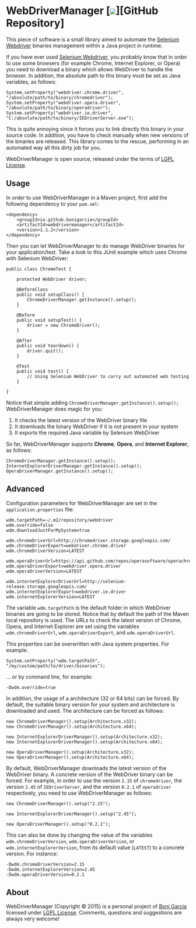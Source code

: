 # WebDriverManager [![][Logo]][GitHub Repository]

This piece of software is a small library aimed to automate the [Selenium Webdriver] binaries management within a Java project in runtime.

If you have ever used [Selenium Webdriver], you probably know that in order to use some browsers (for example Chrome, Internet Explorer, or Opera) you need to download a binary which allows WebDriver to handle the browser. In addition, the absolute path to this binary must be set as Java variables, as follows:

	System.setProperty("webdriver.chrome.driver", "/absolute/path/to/binary/chromedriver");
	System.setProperty("webdriver.opera.driver", "/absolute/path/to/binary/operadriver");
	System.setProperty("webdriver.ie.driver", "C:/absolute/path/to/binary/IEDriverServer.exe");

This is quite annoying since it forces you to link directly this binary in your source code. In addition, you have to check manually when new versions of the binaries are released. This library comes to the rescue, performing in an automated way all this dirty job for you.

WebDriverManager is open source, released under the terms of [LGPL License].

## Usage

In order to use WebDriverManager in a Maven project, first add the following dependency to your `pom.xml`:

	<dependency>
		<groupId>io.github.bonigarcia</groupId>
		<artifactId>webdrivermanager</artifactId>
		<version>1.1.2</version>
	</dependency>

Then you can let WebDriverManager to do manage WebDriver binaries for your application/test. Take a look to this JUnit example which uses Chrome with Selenium WebDriver:

	public class ChromeTest {

		protected WebDriver driver;

		@BeforeClass
		public void setupClass() {
			ChromeDriverManager.getInstance().setup();
		}

		@Before
		public void setupTest() {
			driver = new ChromeDriver();
		}

		@After
		public void teardown() {
			driver.quit();
		}

		@Test
		public void test() {
			// Using Selenium WebDriver to carry out automated web testing
		}

	}

Notice that simple adding ``ChromeDriverManager.getInstance().setup();`` WebDriverManager does magic for you:

1. It checks the latest version of the WebDriver binary file
2. It downloads the binary WebDriver if it is not present in your system
3. It exports the required Java variable by Selenium WebDriver

So far, WebDriverManager supports **Chrome**, **Opera**, and **Internet Explorer**, as follows:

	ChromeDriverManager.getInstance().setup();
	InternetExplorerDriverManager.getInstance().setup();
	OperaDriverManager.getInstance().setup();

## Advanced

Configuration parameters for WebDriverManager are set in the ``application.properties`` file:

	wdm.targetPath=~/.m2/repository/webdriver
	wdm.override=false
	wdm.downloadJustForMySystem=true

	wdm.chromeDriverUrl=http://chromedriver.storage.googleapis.com/
	wdm.chromeDriverExport=webdriver.chrome.driver
	wdm.chromeDriverVersion=LATEST

	wdm.operaDriverUrl=https://api.github.com/repos/operasoftware/operachromiumdriver/releases
	wdm.operaDriverExport=webdriver.opera.driver
	wdm.operaDriverVersion=LATEST

	wdm.internetExplorerDriverUrl=http://selenium-release.storage.googleapis.com/
	wdm.internetExplorerExport=webdriver.ie.driver
	wdm.internetExplorerVersion=LATEST

The variable ``wdm.targetPath`` is the default folder in which WebDriver binaries are going to be stored. Notice that by default the path of the Maven local repository is used. The URLs to check the latest version of Chrome, Opera, and Internet Explorer are set using the variables ``wdm.chromeDriverUrl``, ``wdm.operaDriverExport``, and ``wdm.operaDriverUrl``. 

This properties can be overwritten with Java system properties. For example:

	System.setProperty("wdm.targetPath", "/my/custom/path/to/driver/binaries");

... or by command line, for example:

	-Dwdm.override=true

In addition, the usage of a architecture (32 or 64 bits) can be forced. By default, the suitable binary version for your system and architecture is downloaded and used. The architecture can be forced as follows:

	new ChromeDriverManager().setup(Architecture.x32);
	new ChromeDriverManager().setup(Architecture.x64);

	new InternetExplorerDriverManager().setup(Architecture.x32);
	new InternetExplorerDriverManager().setup(Architecture.x64);

	new OperaDriverManager().setup(Architecture.x32);
	new OperaDriverManager().setup(Architecture.x64);

By default, WebDriverManager downloads the latest version of the WebDriver binary. A concrete version of the WebDriver binary can be forced. For example, in order to use the version ``2.15`` of ``chromedriver``, the version ``2.45`` of ``IEDriverServer``, and the version ``0.2.1`` of ``operadriver`` respectively, you need to use WebDriverManager as follows: 

	new ChromeDriverManager().setup("2.15");

	new InternetExplorerDriverManager().setup("2.45");

	new OperaDriverManager().setup("0.2.1");

This can also be done by changing the value of the variables ``wdm.chromeDriverVersion``, ``wdm.operaDriverVersion``, or ``wdm.internetExplorerVersion``, from its default value (``LATEST``) to a concrete version. For instance:

	-Dwdm.chromeDriverVersion=2.15
	-Dwdm.internetExplorerVersion=2.45
	-Dwdm.operaDriverVersion=0.2.1

## About

WebDriverManager (Copyright &copy; 2015) is a personal project of [Boni Garcia] licensed under [LGPL License]. Comments, questions and suggestions are always very welcome!

[Logo]: http://bonigarcia.github.io/img/webdrivermanager.png
[Selenium Webdriver]: http://docs.seleniumhq.org/projects/webdriver/
[LGPL License]: http://www.gnu.org/licenses/lgpl-2.1.html
[Boni Garcia]: http://bonigarcia.github.io/

